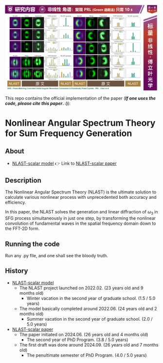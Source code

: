 ![fig](https://raw.githubusercontent.com/ChenZhu-Xie/NLAST/master/img/cover3.png)

This repo contains the official implementation of the paper (**_If one uses the code, please cite this paper_. :)**):

# Nonlinear Angular Spectrum Theory for Sum Frequency Generation
[^_^]: # (![illustration](Optica.jpg))
[>_>]: # (这个注释可分段，但似乎不能有 “图片链接格式”，上一个注释反之)
<!-- 这个 html 的注释，就既可以 图片链接 ![illustration](Optica.jpg)，又可以 分段 -->

## About
* [NLAST-scalar model](https://github.com/ChenZhu-Xie/NLAST) 👉 Link to [NLAST-scalar paper](https://github.com/ChenZhu-Xie/NLAST_scalar_paper__private)

## Description
The Nonlinear Angular Spectrum Theory (NLAST) is the ultimate solution to calculate various nonlinear process with unprecedented both accuracy and efficiency.

In this paper, the NLAST solves the generation and linear diffraction of $\omega_3$ in SFG process simultaneously in just one step, by transforming the nonlinear convolution of fundamental waves in the spatial frequency domain down to the FFT-2D form.

## Running the code
Run any .py file, and one shall see the bloody truth.

## History
* [NLAST-scalar model](https://github.com/ChenZhu-Xie/NLAST)
    * The NLAST project launched on 2022.02. (23 years old and 9 months old)
        * Winter vacation in the second year of graduate school. (1.5 / 5.0 years)
    * The model basically completed around 2022.06. (24 years old and 2 months old)
        * Summer vacation in the second year of graduate school. (2.0 / 5.0 years)
* [NLAST-scalar paper](https://github.com/ChenZhu-Xie/NLAST_scalar_paper__private)
    * The paper initiated on 2024.06. (26 years old and 4 months old)
        * The second year of PhD Program. (3.8 / 5.0 years)
    * The first draft was done around 2024.09. (26 years old and 7 months old)
        * The penultimate semester of PhD Program. (4.0 / 5.0 years)